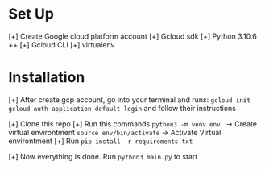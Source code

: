 # Set Up 
[+] Create Google cloud platform account
[+] Gcloud sdk
[+] Python 3.10.6 ++ 
[+] Gcloud CLI 
[+] virtualenv

# Installation 

[+] After create gcp account, go into your terminal and runs:
`gcloud init`
`gcloud auth application-default login` and follow their instructions

[+] Clone this repo 
[+] Run this commands
`python3 -m venv env ` -> Create virtual environtment 
`source env/bin/activate` -> Activate Virtual environtment
[+] Run 
`pip install -r requirements.txt`

[+] Now everything is done. Run 
`python3 main.py` to start